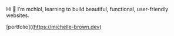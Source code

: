 Hi 👋 I’m mchlol, learning to build beautiful, functional, user-friendly websites.  

[portfolio]((https://michelle-brown.dev)
